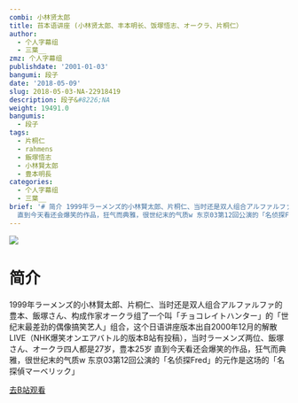 ```yaml
---
combi: 小林贤太郎
title: 䒤本语讲座 (小林贤太郎、丰本明长、饭塚悟志、オークラ、片桐仁）
author:
  - 个人字幕组
  - 三葉__
zmz: 个人字幕组
publishdate: '2001-01-03'
bangumi: 段子
date: '2018-05-09'
slug: 2018-05-03-NA-22918419
description: 段子&#8226;NA
weight: 19491.0
bangumis:
  - 段子
tags:
  - 片桐仁
  - rahmens
  - 飯塚悟志
  - 小林賢太郎
  - 豊本明長
categories:
  - 个人字幕组
  - 三葉__
brief: '# 简介 1999年ラーメンズ的小林賢太郎、片桐仁、当时还是双人组合アルファルファ的豊本、飯塚さん、构成作家オークラ组了一个叫「チョコレイトハンター」的「世纪末最差劲的偶像搞笑艺人」组合，这个日语讲座版本出自2000年12月的解散LIVE（NHK爆笑オンエアバトル的版本B站有投稿），当时ラーメンズ两位、飯塚さん、オークラ四人都是27岁，豊本25岁
  直到今天看还会爆笑的作品，狂气而典雅，很世纪末的气质w 东京03第12回公演的「名侦探Fred」的元作是这场的「名探偵マーベリック」'
---
```

![](https://i.imgur.com/YSEoDNX.jpg)
# 简介  
1999年ラーメンズ的小林賢太郎、片桐仁、当时还是双人组合アルファルファ的豊本、飯塚さん、构成作家オークラ组了一个叫「チョコレイトハンター」的「世纪末最差劲的偶像搞笑艺人」组合，这个日语讲座版本出自2000年12月的解散LIVE（NHK爆笑オンエアバトル的版本B站有投稿），当时ラーメンズ两位、飯塚さん、オークラ四人都是27岁，豊本25岁
直到今天看还会爆笑的作品，狂气而典雅，很世纪末的气质w
东京03第12回公演的「名侦探Fred」的元作是这场的「名探偵マーベリック」  

[去B站观看](https://www.bilibili.com/video/av22918419/)
 
